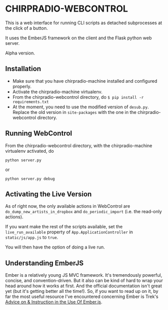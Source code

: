 # CHIRPRADIO-WEBCONTROL

This is a web interface for running CLI scripts as detached subprocesses at the click of a button.

It uses the EmberJS framework on the client and the Flask python web server.

Alpha version.

## Installation

- Make sure that you have chirpradio-machine installed and configured properly.
- Activate the chirpradio-machine virtualenv.
- From the chirpradio-webcontrol directory, do `$ pip install -r requirements.txt`
- At the moment, you need to use the modified version of `desub.py`. Replace the old version in `site-packages` with the one in the chirpradio-webcontrol directory.

## Running WebControl

From the chirpradio-webcontrol directory, with the chirpradio-machine virtualenv activated, do

```
python server.py
```

or

```
python server.py debug
```

## Activating the Live Version

As of right now, the only available actions in WebControl are `do_dump_new_artists_in_dropbox` and `do_periodic_import` (i.e. the read-only actions).

If you want make the rest of the scripts available, set the `live_run_available` property of `App.ApplicationController` in `static/js/app.js` to `true`.

You will then have the option of doing a live run.

## Understanding EmberJS

Ember is a relatively young JS MVC framework. It's tremendously powerful, concise, and convention-driven. But it also can be kind of hard to wrap your head around
how it works at first. And the official documentation isn't great yet (but it's getting better all the time!). So, if you want to read up on it, by far
the most useful resource I've encountered concerning Ember is Trek's [Advice on & Instruction in the Use Of Ember.js](http://trek.github.com/).
